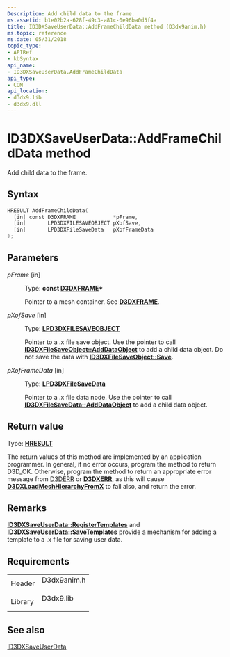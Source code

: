 ```yaml
---
Description: Add child data to the frame.
ms.assetid: b1e02b2a-628f-49c3-a81c-0e96ba0d5f4a
title: ID3DXSaveUserData::AddFrameChildData method (D3dx9anim.h)
ms.topic: reference
ms.date: 05/31/2018
topic_type: 
- APIRef
- kbSyntax
api_name: 
- ID3DXSaveUserData.AddFrameChildData
api_type: 
- COM
api_location: 
- d3dx9.lib
- d3dx9.dll
---
```


# ID3DXSaveUserData::AddFrameChildData method

Add child data to the frame.

## Syntax


```C++
HRESULT AddFrameChildData(
  [in] const D3DXFRAME            *pFrame,
  [in]       LPD3DXFILESAVEOBJECT pXofSave,
  [in]       LPD3DXFileSaveData   pXofFrameData
);
```



## Parameters

<dl> <dt>

*pFrame* \[in\]
</dt> <dd>

Type: **const [**D3DXFRAME**](d3dxframe.md)\***

Pointer to a mesh container. See [**D3DXFRAME**](d3dxframe.md).

</dd> <dt>

*pXofSave* \[in\]
</dt> <dd>

Type: **[**LPD3DXFILESAVEOBJECT**](id3dxfilesaveobject.md)**

Pointer to a .x file save object. Use the pointer to call [**ID3DXFileSaveObject::AddDataObject**](id3dxfilesaveobject--adddataobject.md) to add a child data object. Do not save the data with [**ID3DXFileSaveObject::Save**](id3dxfilesaveobject--save.md).

</dd> <dt>

*pXofFrameData* \[in\]
</dt> <dd>

Type: **[**LPD3DXFileSaveData**](id3dxfilesavedata.md)**

Pointer to a .x file data node. Use the pointer to call [**ID3DXFileSaveData::AddDataObject**](id3dxfilesavedata--adddataobject.md) to add a child data object.

</dd> </dl>

## Return value

Type: **[**HRESULT**](https://msdn.microsoft.com/library/Bb401631(v=MSDN.10).aspx)**

The return values of this method are implemented by an application programmer. In general, if no error occurs, program the method to return D3D\_OK. Otherwise, program the method to return an appropriate error message from [D3DERR](d3derr.md) or [**D3DXERR**](./d3dxerr.md), as this will cause [**D3DXLoadMeshHierarchyFromX**](d3dxloadmeshhierarchyfromx.md) to fail also, and return the error.

## Remarks

[**ID3DXSaveUserData::RegisterTemplates**](id3dxsaveuserdata--registertemplates.md) and [**ID3DXSaveUserData::SaveTemplates**](id3dxsaveuserdata--savetemplates.md) provide a mechanism for adding a template to a .x file for saving user data.

## Requirements



|                    |                                                                                        |
|--------------------|----------------------------------------------------------------------------------------|
| Header<br/>  | <dl> <dt>D3dx9anim.h</dt> </dl> |
| Library<br/> | <dl> <dt>D3dx9.lib</dt> </dl>   |



## See also

<dl> <dt>

[ID3DXSaveUserData](id3dxsaveuserdata.md)
</dt> </dl>

 

 